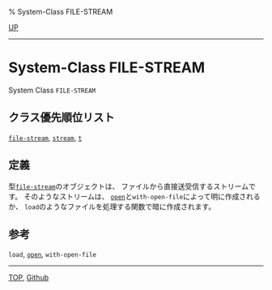 % System-Class FILE-STREAM

[UP](21.2.html)  

---

# System-Class **FILE-STREAM**


System Class `FILE-STREAM`


## クラス優先順位リスト

[`file-stream`](21.2.file-stream.html),
[`stream`](21.2.stream.html),
[`t`](4.4.t-system-class.html)


## 定義

型[`file-stream`](21.2.file-stream.html)のオブジェクトは、
ファイルから直接送受信するストリームです。
そのようなストリームは、
[`open`](21.2.open.html)と`with-open-file`によって明に作成されるか、
`load`のようなファイルを処理する関数で暗に作成されます。

## 参考

`load`,
[`open`](21.2.open.html),
`with-open-file`


---
[TOP](index.html),  [Github](https://github.com/nptcl/npt-japanese)

